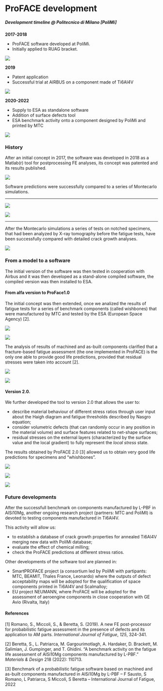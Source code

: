 # ProFACE development

##### Development timeline @ Politecnico di Milano \[PoliMi\]

**2017-2018**

- ProFACE software developed at PoliMi.
- Initially applied to RUAG bracket.


![](images/development/image-2.png)

**2019**

- Patent application
- Successful trial at AIRBUS on a component made of Ti6Al4V


![](images/development/image-2.jpg)

**2020-2022**

- Supply to ESA as standalone software
- Addition of surface defects tool
- ESA benchmark activity onto a component designed by PoliMi and printed
  by MTC


![](images/development/image-3.jpg)

### History

After an initial concept in 2017, the software was developed in 2018 as
a Matlab(r) tool for postprocessing FE analyses, its concept was
patented and its results published.


![](images/development/image.png)

Software predictions were successfully compared to a series of
Montecarlo simulations.

------------------------------------------------------------------------

![](images/development/image-3.png)

![](images/development/image-4.png)

------------------------------------------------------------------------

After the Montecarlo simulations a series of tests on notched specimens,
that had been analyzed by X-ray tomography before the fatigue tests,
have been successfully compared with detailed crack growth analyses.


![](images/development/image-1.png)

### From a model to a software

The initial version of the software was then tested in cooperation with
Airbus and it was then developed as a stand-alone compiled software, the
compiled version was then installed to ESA.

#### **From alfa version to ProFace1.0**

The initial concept was then extended, once we analized the results of
fatigue tests for a series of benchmark components (called wishbones)
that were manufactured by MTC and tested by the ESA (European Space
Agency) \[2\].


![](images/development/image-3(1).png)


![](images/development/image-4(1).png)

The analysis of results of machined and as-built components clarified
that a fracture-based fatigue assessment (the one implemented in
ProFACE) is the only one able to provide good life predictions, provided
that residual stresses were taken into account \[2\].


![](images/development/image-4.jpg)


![](images/development/image-5.png)

#### **Version 2.0**.

We further developed the tool to version 2.0 that allows the user to:

- describe material behaviour of different stress ratios through user
  input about the Haigh diagram and fatigue thresholds described by
  Nasgro equation;
- consider volumetric defects (that can randomly occur in any position
  in the material volume) and surface features related to net-shape
  surfaces;
- residual stresses on the external layers (characterized by the surface
  value and the local gradient) to fully represent the *local stress*
  state.

The results obtained by ProFACE 2.0 \[3\] allowed us to obtain very good
life predictions for specimens and “whishbones”.


![](images/development/image-6.png)

![](images/development/aa.png)

![](images/development/image-7.png)

### Future developments

After the successfull benchmark on components manufactured by L-PBF in
AlSi10Mg, another ongoing research project (partners: MTC and PoliMI) is
devoted to testing components manufactured in Ti6Al4V.​

This activity will allow us:

- to establish a database of crack growth properties for annealed
  Ti6Al4V merging new data with PoliMi database;
- evaluate the effect of chemical milling;
- check the ProFACE predictions at different stress ratios.

Other developments of the software tool are planned in:

- SmartPROFACE project (a consortium led by PoliMI with partipants: MTC,
  BEAMIT, Thales France, Leonardo) where the outputs of defect
  acceptability maps will be adopted for the qualification of space
  components printed in Ti6Al4V and Scalmalloy;
- EU project NEUMANN, where ProFACE will be adopted for the assessment
  of aeroengine components in close cooperation with GE Avio (Rivalta,
  Italy)

#### References

\[1\] Romano, S., Miccoli, S., & Beretta, S. (2019). A new FE
post-processor for probabilistic fatigue assessment in the presence of
defects and its application to AM parts. *International Journal of
Fatigue*, *125*, 324-341.

\[2\] Beretta, S., L. Patriarca, M. Gargourimotlagh, A. Hardaker, D.
Brackett, M. Salimian, J. Gumpinger, and T. Ghidini. “A benchmark
activity on the fatigue life assessment of AlSi10Mg components
manufactured by L-PBF.” *Materials & Design* 218 (2022): 110713.

\[3\] Benchmark of a probabilistic fatigue software based on machined
and as-built components manufactured in AlSi10Mg by L-PBF  – F Sausto, S
Romano, L Patriarca, S Miccoli, S Beretta – International Journal of
Fatigue, 2022
